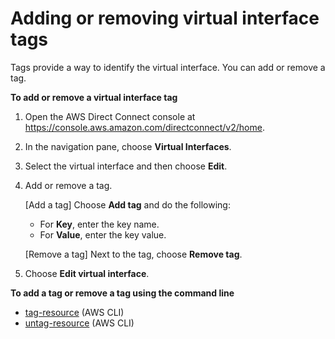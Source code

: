 # Adding or removing virtual interface tags<a name="modify-tags-vif"></a>

Tags provide a way to identify the virtual interface\. You can add or remove a tag\.

**To add or remove a virtual interface tag**

1. Open the AWS Direct Connect console at [https://console\.aws\.amazon\.com/directconnect/v2/home](https://console.aws.amazon.com/directconnect/v2/home)\.

1. In the navigation pane, choose **Virtual Interfaces**\.

1.  Select the virtual interface and then choose **Edit**\.

1. Add or remove a tag\.

   \[Add a tag\] Choose **Add tag** and do the following:
   + For **Key**, enter the key name\.
   + For **Value**, enter the key value\.

   \[Remove a tag\] Next to the tag, choose **Remove tag**\.

1. Choose **Edit virtual interface**\.

**To add a tag or remove a tag using the command line**
+ [tag\-resource](https://docs.aws.amazon.com/cli/latest/reference/directconnect/tag-resource.html) \(AWS CLI\) 
+ [untag\-resource](https://docs.aws.amazon.com/cli/latest/reference/directconnect/untag-resource.html) \(AWS CLI\) 